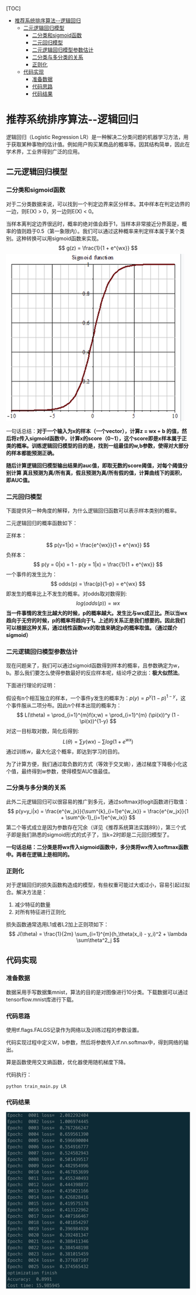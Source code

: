 [TOC]

- [推荐系统排序算法--逻辑回归](#--------------)
  * [二元逻辑回归模型](#--------)
    + [二分类和sigmoid函数](#----sigmoid--)
    + [二元回归模型](#------)
    + [二元逻辑回归模型参数估计](#------------)
    + [二分类与多分类的关系](#----------)
    + [正则化](#---)
  * [代码实现](#----)
    + [准备数据](#----)
    + [代码思路](#----)
    + [代码结果](#----)

# 推荐系统排序算法--逻辑回归

逻辑回归（Logistic Regression LR）是一种解决二分类问题的机器学习方法，用于获取某种事物的估计值。例如用户购买某商品的概率等。因其结构简单，因此在学术界，工业界得到广泛的应用。



## 二元逻辑回归模型

### 二分类和sigmoid函数

对于二分类数据来说，可以找到一个判定边界来区分样本。其中样本在判定边界的一边，则E(X) > 0，另一边则E(X) < 0。

当样本离判定边界很远时，概率的绝对值会趋于1，当样本非常接近分界面是，概率的值则趋于0.5（第一象限内）。我们可以通过这种概率来判定样本属于某个类别。这种转换可以用sigmoid函数来实现。
$$
g(z) = \frac{1}{1 + e^{wx}}
$$
<img src = "../images/logist_1.png">

一句话总结：**对于一个输入为x的样本（一个vector），计算z = wx + b 的值，然后将z传入sigmoid函数中，计算x的score（0~1），这个score即是x样本属于正类的概率。训练逻辑回归模型的目的是，找到一组最佳的w,b参数，使得对大部分的样本都能预测正确。**

**随后计算逻辑回归模型输出结果的auc值，即取无数的score阈值，对每个阈值分别计算 真且预测为真/所有真，假且预测为真/所有假的值，计算曲线下的面积，即AUC值。**



### 二元回归模型

下面提供另一种角度的解释，为什么逻辑回归函数可以表示样本类别的概率。

二元逻辑回归的概率函数如下：

正样本：
$$
p(y=1|x) = \frac{e^{wx}}{1 + e^{wx}}
$$
负样本：
$$
p(y = 0|x) = 1 - p(y = 1|x) = \frac{1}{1 + e^{wx}}
$$
一个事件的发生比为：
$$
odds(p) = \frac{p}{1-p} = e^{wx}
$$
即发生的概率比上不发生的概率。对odds取对数得到:
$$
log(odds(p)) = wx 
$$
**当一件事情的发生比越大的时候，p的概率越大。发生比与wx成正比。所以当wx趋向于无穷的时候，p的概率将趋向于1。上述的关系正是我们想要的。因此我们可以根据这种关系，通过线性函数wx的取值来确定p的概率取值。（通过媒介sigmoid）**



### 二元逻辑回归模型参数估计

现在问题来了，我们可以通过sigmoid函数得到样本的概率，且参数确定为w，b。那么我们要怎么使得参数最好的反应样本呢，结论呼之欲出：**极大似然法**。

下面进行理论的证明：

假设有n个相互独立的样本，一个事件y发生的概率为：$p(y) = p^y(1-p)^{1-y}$，这个事件服从二项分布。因此n个样本出现的概率为：
$$
L(\theta) = \prod_{i=1}^{m}f(x;w) = \prod_{i=1}^{m} (\pi(x))^y (1 - \pi(x))^{1-y}
$$
对这一目标取对数，简化后得到:
$$
L(\theta) = \sum y(wx) - \sum log(1 + e^{wx})
$$
通过训练w，最大化这个概率，即达到学习的目的。

为了计算方便，我们通过取负数的方式（等效于交叉熵），通过梯度下降极小化这个值，最终得到w参数，使得模型AUC值最佳。



### 二分类与多分类的关系

此外二元逻辑回归可以很容易的推广到多元，通过softmax对logit函数进行取值：
$$
p(y=y_i|x) = \frac{e^{w_jx}}{\sum^{k}_{i=1}e^{w_ix}} = \frac{e^{w_jx}}{1 + \sum^{k-1}_{i=1}e^{w_ix}}
$$
第二个等式成立是因为参数存在冗余（详见《推荐系统算法实践89》），第三个式子即是我们熟悉的sigmoid形式的式子了，当k=2时即是二元回归模型了。

**一句话总结：二分类是将wx传入sigmoid函数中，多分类将wx传入softmax函数中。两者在逻辑上是相同的。**

### 正则化

对于逻辑回归的损失函数构造成的模型，有些权重可能过大或过小，容易引起过拟合。解决方法是：

1. 减少特征的数量
2. 对所有特征进行正则化

损失函数通常选用L1或者L2加上正则项如下：
$$
J(\theta) = \frac{1}{2m} \sum_{i=1}^{m}(h_\theta(x_i) - y_i)^2 + \lambda \sum\theta^2_j
$$

## 代码实现

### 准备数据

数据采用手写数据集mnist，算法的目的是对图像进行10分类。下载数据可以通过tensorflow.mnist库进行下载。

### 代码思路

使用tf.flags.FALGS记录作为网络以及训练过程的参数设置。

代码实现过程中定义W，b参数，然后将参数传入tf.nn.softmax中，得到网络的输出。

算是函数使用交叉熵函数，优化器使用随机梯度下降。

代码执行：

```
python train_main.py LR
```



### 代码结果

<img src='../images/logist_2.png'>

